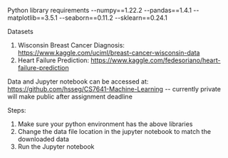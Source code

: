 Python library requirements
--numpy==1.22.2
--pandas==1.4.1
--matplotlib==3.5.1
--seaborn==0.11.2
--sklearn==0.24.1

Datasets
1. Wisconsin Breast Cancer Diagnosis: https://www.kaggle.com/uciml/breast-cancer-wisconsin-data
2. Heart Failure Prediction: https://www.kaggle.com/fedesoriano/heart-failure-prediction

Data and Jupyter notebook can be accessed at:
https://github.com/hsseg/CS7641-Machine-Learning  -- currently private will make public after assignment deadline


Steps:
1. Make sure your python environment has the above libraries
2. Change the data file location in the jupyter notebook to match the downloaded data
3. Run the Jupyter notebook
